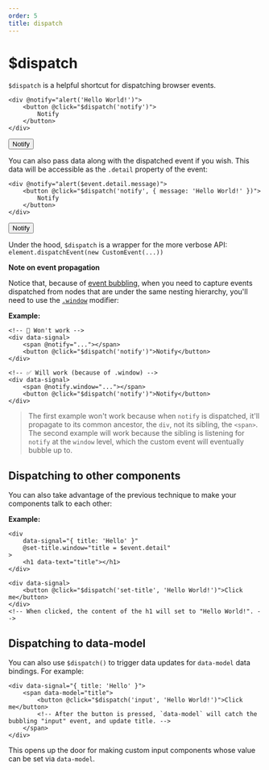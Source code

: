 ```yaml
---
order: 5
title: dispatch
---
```


# $dispatch

`$dispatch` is a helpful shortcut for dispatching browser events.

```alpine
<div @notify="alert('Hello World!')">
    <button @click="$dispatch('notify')">
        Notify
    </button>
</div>
```

<!-- START_VERBATIM -->
<div class="demo">
    <div data-signal @notify="alert('Hello World!')">
        <button @click="$dispatch('notify')">
            Notify
        </button>
    </div>
</div>
<!-- END_VERBATIM -->

You can also pass data along with the dispatched event if you wish. This data will be accessible as the `.detail` property of the event:

```alpine
<div @notify="alert($event.detail.message)">
    <button @click="$dispatch('notify', { message: 'Hello World!' })">
        Notify
    </button>
</div>
```

<!-- START_VERBATIM -->
<div class="demo">
    <div data-signal @notify="alert($event.detail.message)">
        <button @click="$dispatch('notify', { message: 'Hello World!' })">Notify</button>
    </div>
</div>
<!-- END_VERBATIM -->


Under the hood, `$dispatch` is a wrapper for the more verbose API: `element.dispatchEvent(new CustomEvent(...))`

**Note on event propagation**

Notice that, because of [event bubbling](https://en.wikipedia.org/wiki/Event_bubbling), when you need to capture events dispatched from nodes that are under the same nesting hierarchy, you'll need to use the [`.window`](https://github.com/alpinejs/alpine#data-on) modifier:

**Example:**

```alpine
<!-- 🚫 Won't work -->
<div data-signal>
    <span @notify="..."></span>
    <button @click="$dispatch('notify')">Notify</button>
</div>

<!-- ✅ Will work (because of .window) -->
<div data-signal>
    <span @notify.window="..."></span>
    <button @click="$dispatch('notify')">Notify</button>
</div>
```

> The first example won't work because when `notify` is dispatched, it'll propagate to its common ancestor, the `div`, not its sibling, the `<span>`. The second example will work because the sibling is listening for `notify` at the `window` level, which the custom event will eventually bubble up to.

<a name="dispatching-to-components"></a>
## Dispatching to other components

You can also take advantage of the previous technique to make your components talk to each other:

**Example:**

```alpine
<div
    data-signal="{ title: 'Hello' }"
    @set-title.window="title = $event.detail"
>
    <h1 data-text="title"></h1>
</div>

<div data-signal>
    <button @click="$dispatch('set-title', 'Hello World!')">Click me</button>
</div>
<!-- When clicked, the content of the h1 will set to "Hello World!". -->
```

<a name="dispatching-to-data-model"></a>
## Dispatching to data-model

You can also use `$dispatch()` to trigger data updates for `data-model` data bindings. For example:

```alpine
<div data-signal="{ title: 'Hello' }">
    <span data-model="title">
        <button @click="$dispatch('input', 'Hello World!')">Click me</button>
        <!-- After the button is pressed, `data-model` will catch the bubbling "input" event, and update title. -->
    </span>
</div>
```

This opens up the door for making custom input components whose value can be set via `data-model`.

